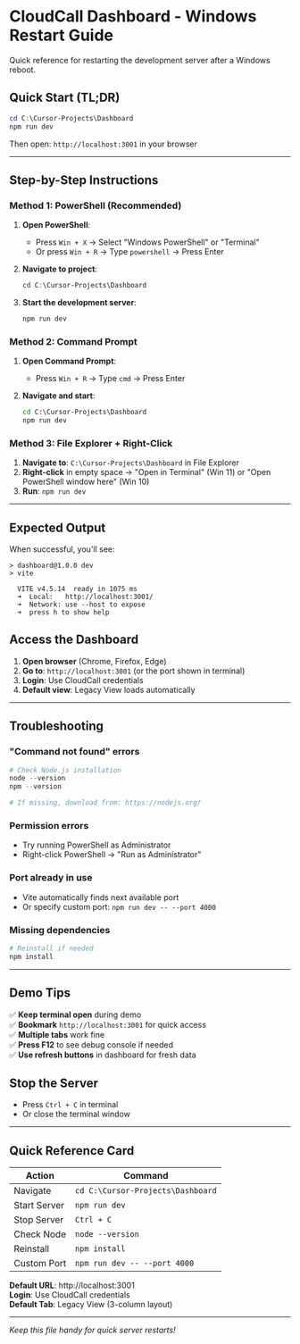 # CloudCall Dashboard - Windows Restart Guide

Quick reference for restarting the development server after a Windows reboot.

## Quick Start (TL;DR)

```powershell
cd C:\Cursor-Projects\Dashboard
npm run dev
```

Then open: `http://localhost:3001` in your browser

---

## Step-by-Step Instructions

### Method 1: PowerShell (Recommended)

1. **Open PowerShell**:
   - Press `Win + X` → Select "Windows PowerShell" or "Terminal"
   - Or press `Win + R` → Type `powershell` → Press Enter

2. **Navigate to project**:
   ```powershell
   cd C:\Cursor-Projects\Dashboard
   ```

3. **Start the development server**:
   ```powershell
   npm run dev
   ```

### Method 2: Command Prompt

1. **Open Command Prompt**:
   - Press `Win + R` → Type `cmd` → Press Enter

2. **Navigate and start**:
   ```cmd
   cd C:\Cursor-Projects\Dashboard
   npm run dev
   ```

### Method 3: File Explorer + Right-Click

1. **Navigate to**: `C:\Cursor-Projects\Dashboard` in File Explorer
2. **Right-click** in empty space → "Open in Terminal" (Win 11) or "Open PowerShell window here" (Win 10)
3. **Run**: `npm run dev`

---

## Expected Output

When successful, you'll see:
```
> dashboard@1.0.0 dev
> vite

  VITE v4.5.14  ready in 1075 ms
  ➜  Local:   http://localhost:3001/
  ➜  Network: use --host to expose
  ➜  press h to show help
```

## Access the Dashboard

1. **Open browser** (Chrome, Firefox, Edge)
2. **Go to**: `http://localhost:3001` (or the port shown in terminal)
3. **Login**: Use CloudCall credentials
4. **Default view**: Legacy View loads automatically

---

## Troubleshooting

### "Command not found" errors
```powershell
# Check Node.js installation
node --version
npm --version

# If missing, download from: https://nodejs.org/
```

### Permission errors
- Try running PowerShell as Administrator
- Right-click PowerShell → "Run as Administrator"

### Port already in use
- Vite automatically finds next available port
- Or specify custom port: `npm run dev -- --port 4000`

### Missing dependencies
```powershell
# Reinstall if needed
npm install
```

---

## Demo Tips

✅ **Keep terminal open** during demo  
✅ **Bookmark** `http://localhost:3001` for quick access  
✅ **Multiple tabs** work fine  
✅ **Press F12** to see debug console if needed  
✅ **Use refresh buttons** in dashboard for fresh data  

## Stop the Server

- Press `Ctrl + C` in terminal
- Or close the terminal window

---

## Quick Reference Card

| Action | Command |
|--------|---------|
| Navigate | `cd C:\Cursor-Projects\Dashboard` |
| Start Server | `npm run dev` |
| Stop Server | `Ctrl + C` |
| Check Node | `node --version` |
| Reinstall | `npm install` |
| Custom Port | `npm run dev -- --port 4000` |

**Default URL**: http://localhost:3001  
**Login**: Use CloudCall credentials  
**Default Tab**: Legacy View (3-column layout)

---

*Keep this file handy for quick server restarts!* 